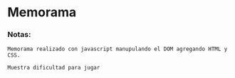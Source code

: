 # Memorama


### Notas:

```
Memorama realizado con javascript manupulando el DOM agregando HTML y CSS.

Muestra dificultad para jugar

```